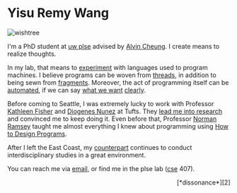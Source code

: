 Yisu Remy Wang
=========

<img src="sea.jpg" alt="wishtree" style="max-width:100%;height:auto;">

I'm a PhD student at [uw plse][1] advised by [Alvin Cheung][11]. I create means to realize thoughts.

In my lab, that means to [experiment][3] with languages used to program
machines. I believe programs can be woven from [threads][4], in addition to
being sewn from [fragments][10]. Moreover, the act of programming itself can be
[automated][5], if we can say [what we want][6] [clearly][7].

Before coming to Seattle, I was extremely lucky to work with Professor [Kathleen Fisher][13] and [Diogenes Nunez][14] at Tufts. They [lead me into research][12] and convinced me to keep doing it. Even before that, Professor [Norman Ramsey][15] taught me almost everything I knew about programming using [How to Design Programs][16]. 

After I left the East Coast, my [counterpart][17] continues to conduct interdisciplinary studies in a great environment. 

You can reach me via [email][8], or find me in 
the plse lab ([cse][9] 407). 

<div style="text-align: right"> [*dissonance*][2] </div>


[1]: http://uwplse.org
[2]: http://dissonance.remywang.me
[3]: conception-computation.pdf 
[4]: https://doi.org/10.1145/2976002.2976009
[5]: http://metalift.uwplse.org 
[6]: http://privacytools.seas.harvard.edu/files/privacytools/files/remy-final-paper.pdf
[7]: DPEC.pdf
[8]: mailto:remywang@cs.washington.edu
[9]: https://www.cs.washington.edu/contact
[10]: yoko.pdf
[11]: https://homes.cs.washington.edu/~akcheung/
[12]: http://conquer.cra.org/undergrad-research-highlights/proofs-privacy-and-programming
[13]: https://www.cs.tufts.edu/~kfisher/Kathleen_Fisher/Home.html
[14]: https://www.eecs.tufts.edu/~dan/
[15]: https://www.cs.tufts.edu/~nr/
[16]: https://htdp.org
[17]: https://news.harvard.edu/gazette/story/2018/10/harvards-remy-is-more-than-a-humanities-cat/
